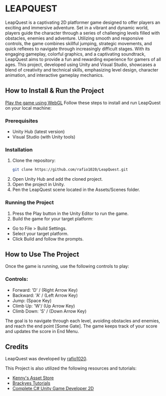 
# LEAPQUEST

LeapQuest is a captivating 2D platformer game designed to offer players an exciting and immersive adventure. Set in a vibrant and dynamic world, players guide the character through a series of challenging levels filled with obstacles, enemies and adventure. Utilizing smooth and responsive controls, the game combines skillful jumping, strategic movements, and quick reflexes to navigate through increasingly difficult stages. With its engaging gameplay, colorful graphics, and a captivating soundtrack, LeapQuest aims to provide a fun and rewarding experience for gamers of all ages. This project, developed using Unity and Visual Studio, showcases a blend of creativity and technical skills, emphasizing level design, character animation, and interactive gameplay mechanics.


## How to Install & Run the Project
[Play the game using WebGL](https://rafio1020.github.io/LeapQuest/)
Follow these steps to install and run LeapQuest on your local machine:
### Prerequisites
- Unity Hub (latest version)
- Visual Studio (with Unity tools)
### Installation 
1. Clone the repository:
   ```bash
   git clone https://github.com/rafio1020/LeapQuest.git
   ```
2. Open Unity Hub and add the cloned project.
3. Open the project in Unity.
4. Pen the LeapQuest scene located in the Assets/Scenes folder.
### Running the Project
1. Press the Play button in the Unity Editor to run the game.
2. Build the game for your target platform:
+ Go to File > Build Settings.
+ Select your target platform.
+ Click Build and follow the prompts.


## How to Use The Project
Once the game is running, use the following controls to play:

### Controls:
- Forward: 'D' / (Right Arrow Key)
- Backward: 'A' / (Left Arrow Key)
- Jump: (Space Key)
- Climb Up: 'W'/ (Up Arrow Key)
- Climb Down: 'S' / (Down Arrow Key)

The goal is to navigate through each level, avoiding obstacles and enemies, and reach the end point [Some Gate]. The game keeps track of your score and updates the score in End Menu.
## Credits
LeapQuest was developed by [rafio1020](https://github.com/rafio1020).


This Project is also utilized the following resources and tutorials:
- [Kenny's Asset Store](https://kenney.nl/)
- [Brackyes Tutorials](https://www.youtube.com/channel/UCYbK_tjZ2OrIZFBvU6CCMiA/)
- [Complete C# Unity Game Developer 2D](https://www.udemy.com/course/unitycourse/?couponCode=LETSLEARNNOWPP)
